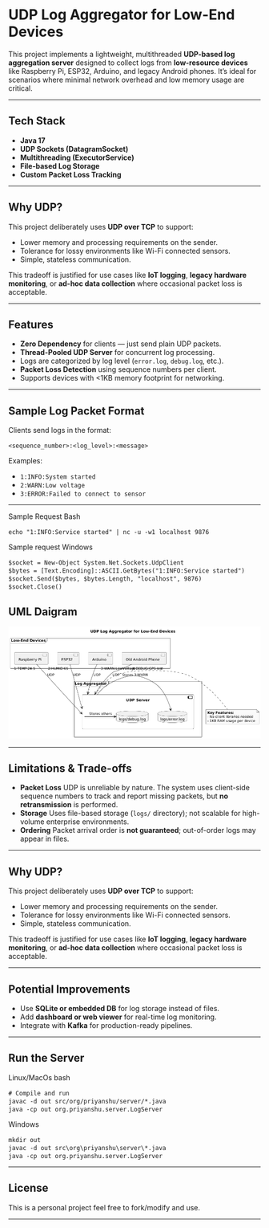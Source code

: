 # UDP Log Aggregator for Low-End Devices

This project implements a lightweight, multithreaded **UDP-based log aggregation server** designed to collect logs from **low-resource devices** like Raspberry Pi, ESP32, Arduino, and legacy Android phones. It’s ideal for scenarios where minimal network overhead and low memory usage are critical.

---

## Tech Stack

- **Java 17**
- **UDP Sockets (DatagramSocket)**
- **Multithreading (ExecutorService)**
- **File-based Log Storage**
- **Custom Packet Loss Tracking**

---

## Why UDP?

This project deliberately uses **UDP over TCP** to support:

- Lower memory and processing requirements on the sender.
- Tolerance for lossy environments like Wi-Fi connected sensors.
- Simple, stateless communication.

This tradeoff is justified for use cases like **IoT logging**, **legacy hardware monitoring**, or **ad-hoc data collection** where occasional packet loss is acceptable.

---

## Features

- **Zero Dependency** for clients — just send plain UDP packets.
- **Thread-Pooled UDP Server** for concurrent log processing.
- Logs are categorized by log level (`error.log`, `debug.log`, etc.).
- **Packet Loss Detection** using sequence numbers per client.
- Supports devices with <1KB memory footprint for networking.

---

## Sample Log Packet Format

Clients send logs in the format:

```
<sequence_number>:<log_level>:<message>
```

Examples:
- `1:INFO:System started`
- `2:WARN:Low voltage`
- `3:ERROR:Failed to connect to sensor`

---
Sample Request Bash
```
echo "1:INFO:Service started" | nc -u -w1 localhost 9876

```
Sample request Windows
```
$socket = New-Object System.Net.Sockets.UdpClient
$bytes = [Text.Encoding]::ASCII.GetBytes("1:INFO:Service started")
$socket.Send($bytes, $bytes.Length, "localhost", 9876)
$socket.Close()

``` 

##  UML Daigram
![image info](./images/UML_Daigram_UDP_Aggregator.png)


---

##  Limitations & Trade-offs

- **Packet Loss**  UDP is unreliable by nature. The system uses client-side sequence numbers to track and report missing packets, but **no retransmission** is performed.
- **Storage** Uses file-based storage (`logs/` directory); not scalable for high-volume enterprise environments.
- **Ordering**  Packet arrival order is **not guaranteed**; out-of-order logs may appear in files.

---

## Why UDP?

This project deliberately uses **UDP over TCP** to support:

- Lower memory and processing requirements on the sender.
- Tolerance for lossy environments like Wi-Fi connected sensors.
- Simple, stateless communication.

This tradeoff is justified for use cases like **IoT logging**, **legacy hardware monitoring**, or **ad-hoc data collection** where occasional packet loss is acceptable.

---

## Potential Improvements

- Use **SQLite or embedded DB** for log storage instead of files.
- Add **dashboard or web viewer** for real-time log monitoring.
- Integrate with **Kafka** for production-ready pipelines.

---

## Run the Server
Linux/MacOs bash
```
# Compile and run
javac -d out src/org/priyanshu/server/*.java
java -cp out org.priyanshu.server.LogServer
```
Windows
```
mkdir out
javac -d out src\org\priyanshu\server\*.java
java -cp out org.priyanshu.server.LogServer
```


---

## License
This is a personal project feel free to fork/modify and use.


---